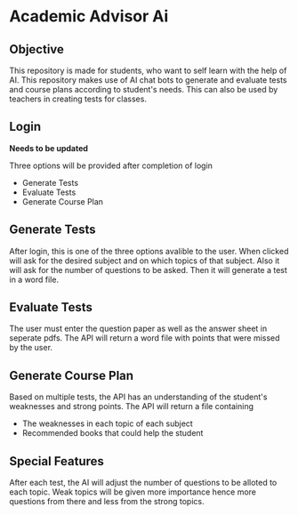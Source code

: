 # Academic Advisor Ai

## Objective
This repository is made for students, who want to self learn with the help of AI. This repository makes use of AI chat bots to generate and 
evaluate tests and course plans according to student's needs. This can also be used by teachers in creating tests for classes.

## Login
**Needs to be updated**

Three options will be provided after completion of login
- Generate Tests
- Evaluate Tests
- Generate Course Plan

## Generate Tests
After login, this is one of the three options avalible to the user. 
When clicked will ask for the desired subject and on which topics of that subject. 
Also it will ask for the number of questions to be asked. 
Then it will generate a test in a word file.

## Evaluate Tests
The user must enter the question paper as well as the answer sheet in seperate pdfs. 
The API will return a word file with points that were missed by the user.

## Generate Course Plan
Based on multiple tests, the API has an understanding of the student's weaknesses and strong points. 
The API will return a file containing
- The weaknesses in each topic of each subject
- Recommended books that could help the student

## Special Features
After each test, the AI will adjust the number of questions to be alloted to each topic. 
Weak topics will be given more importance hence more questions from there and less from the strong topics.


